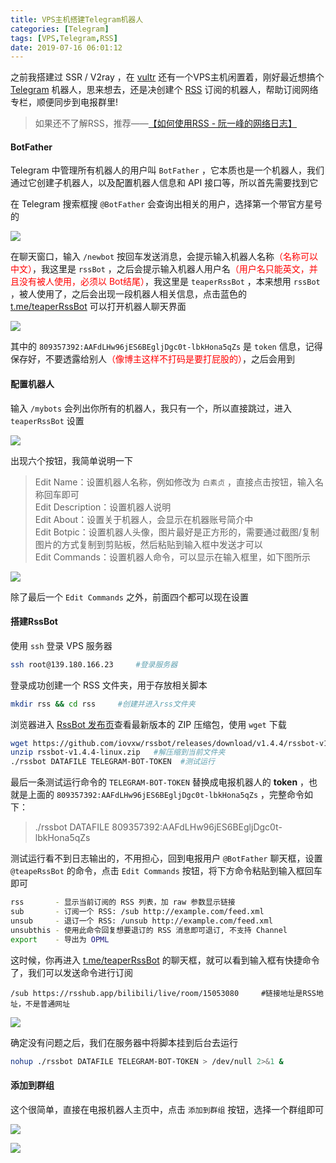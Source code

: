 ```yaml
---
title: VPS主机搭建Telegram机器人
categories: [Telegram]
tags: [VPS,Telegram,RSS]
date: 2019-07-16 06:01:12
---
```

之前我搭建过 SSR / V2ray ，在 [vultr](https://my.vultr.com/) 还有一个VPS主机闲置着，刚好最近想搞个 [Telegram](https://telegram.org/) 机器人，思来想去，还是决创建个 [RSS](https://zh.wikipedia.org/zh/RSS) 订阅的机器人，帮助订阅网络专栏，顺便同步到电报群里!  
> 如果还不了解RSS，推荐——[【如何使用RSS - 阮一峰的网络日志】](http://www.ruanyifeng.com/blog/2006/01/rss.html)  
  
#### BotFather  
Telegram 中管理所有机器人的用户叫 `BotFather` ，它本质也是一个机器人，我们通过它创建子机器人，以及配置机器人信息和 API 接口等，所以首先需要找到它  
  
在 Telegram 搜索框搜 `@BotFather` 会查询出相关的用户，选择第一个带官方星号的  
  
![](http://ww1.sinaimg.cn/large/006kWbIoly1g517i12g03j30ai0azmy3.jpg)  
  
在聊天窗口，输入 `/newbot` 按回车发送消息，会提示输入机器人名称<span style="color:#ff0000">（名称可以中文）</span>，我这里是 `rssBot` ，之后会提示输入机器人用户名<span style="color:#ff0000">（用户名只能英文，并且没有被人使用，必须以 Bot结尾）</span>，我这里是 `teaperRssBot` ，本来想用 `rssBot` ，被人使用了，之后会出现一段机器人相关信息，点击蓝色的 [t.me/teaperRssBot](http://t.me/teaperRssBot) 可以打开机器人聊天界面  
  
![](http://ww1.sinaimg.cn/large/006kWbIoly1g517tim9mtj30y70h9jvi.jpg)  
  
其中的 `809357392:AAFdLHw96jES6BEgljDgc0t-lbkHona5qZs` 是 `token` 信息，记得保存好，不要透露给别人<span style="color:#ff0000">（像博主这样不打码是要打屁股的）</span>，之后会用到  
  
#### 配置机器人  
输入 `/mybots` 会列出你所有的机器人，我只有一个，所以直接跳过，进入 `teaperRssBot` 设置  
  
![](http://ww1.sinaimg.cn/large/006kWbIoly1g517zgdittj30y708p75h.jpg)  
  
出现六个按钮，我简单说明一下  
> Edit Name：设置机器人名称，例如修改为 `白素贞` ，直接点击按钮，输入名称回车即可  
> Edit Description：设置机器人说明  
> Edit About：设置关于机器人，会显示在机器账号简介中  
> Edit Botpic：设置机器人头像，图片最好是正方形的，需要通过截图/复制图片的方式复制到剪贴板，然后粘贴到输入框中发送才可以  
> Edit Commands：设置机器人命令，可以显示在输入框里，如下图所示  
  
![](http://ww1.sinaimg.cn/large/006kWbIoly1g518casj8yj30xm069gm7.jpg)  
  
除了最后一个 `Edit Commands` 之外，前面四个都可以现在设置  
  
#### 搭建RssBot 
使用 `ssh` 登录 VPS 服务器  
```bash
ssh root@139.180.166.23     #登录服务器
```
登录成功创建一个 RSS 文件夹，用于存放相关脚本  
```bash
mkdir rss && cd rss     #创建并进入rss文件夹
```
浏览器进入 [RssBot 发布页](https://github.com/iovxw/rssbot/releases)查看最新版本的 ZIP 压缩包，使用 `wget` 下载  
```bash
wget https://github.com/iovxw/rssbot/releases/download/v1.4.4/rssbot-v1.4.4-linux.zip   #下载压缩包
unzip rssbot-v1.4.4-linux.zip   #解压缩到当前文件夹
./rssbot DATAFILE TELEGRAM-BOT-TOKEN  #测试运行
```
最后一条测试运行命令的 `TELEGRAM-BOT-TOKEN` 替换成电报机器人的 **token** ，也就是上面的 `809357392:AAFdLHw96jES6BEgljDgc0t-lbkHona5qZs` ，完整命令如下：  
>  ./rssbot DATAFILE 809357392:AAFdLHw96jES6BEgljDgc0t-lbkHona5qZs  
  
测试运行看不到日志输出的，不用担心，回到电报用户 `@BotFather` 聊天框，设置 `@teapeRssBot` 的命令，点击 `Edit Commands` 按钮，将下方命令粘贴到输入框回车即可  
```bash
rss       - 显示当前订阅的 RSS 列表，加 raw 参数显示链接
sub       - 订阅一个 RSS: /sub http://example.com/feed.xml
unsub     - 退订一个 RSS: /unsub http://example.com/feed.xml
unsubthis - 使用此命令回复想要退订的 RSS 消息即可退订, 不支持 Channel
export    - 导出为 OPML
```
这时候，你再进入 [t.me/teaperRssBot](http://t.me/teaperRssBot) 的聊天框，就可以看到输入框有快捷命令了，我们可以发送命令进行订阅  
```
/sub https://rsshub.app/bilibili/live/room/15053080     #链接地址是RSS地址，不是普通网址
```
  
![](http://ww1.sinaimg.cn/large/006kWbIoly1g518zc0x0sj30xs08hgn5.jpg)  
  
确定没有问题之后，我们在服务器中将脚本挂到后台去运行  
```bash
nohup ./rssbot DATAFILE TELEGRAM-BOT-TOKEN > /dev/null 2>&1 &
```
  
#### 添加到群组  
这个很简单，直接在电报机器人主页中，点击 `添加到群组` 按钮，选择一个群组即可  
  
![](http://ww1.sinaimg.cn/large/006kWbIoly1g5196h6f4lj31hc0sen8q.jpg)  
  
![](http://ww1.sinaimg.cn/large/006kWbIoly1g51987bblvj31hc0sfgxw.jpg)  
  
